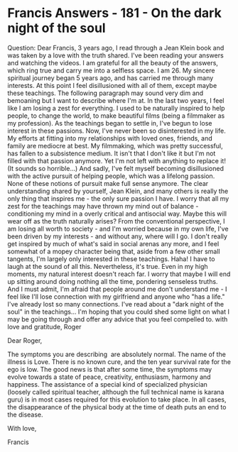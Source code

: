 # Francis Answers - 181 - On the dark night of the soul

Question: Dear Francis, 3 years ago, I read through a Jean Klein book and was taken by a love with the truth shared. I've been reading your answers and watching the videos. I am grateful for all the beauty of the answers, which ring true and carry me into a selfless space. I am 26. My sincere spiritual journey began 5 years ago, and has carried me through many interests. At this point I feel disillusioned with all of them, except maybe these teachings. The following paragraph may sound very dim and bemoaning but I want to describe where I'm at. In the last two years, I feel like I am losing a zest for everything. I used to be naturally inspired to help people, to change the world, to make beautiful films (being a filmmaker as my profession). As the teachings began to settle in, I've begun to lose interest in these passions. Now, I've never been so disinterested in my life. My efforts at fitting into my relationships with loved ones, friends, and family are mediocre at best. My filmmaking, which was pretty successful, has fallen to a subsistence medium. It isn't that I don't like it but I'm not filled with that passion anymore. Yet I'm not left with anything to replace it! (It sounds so horrible...) And sadly, I've felt myself becoming disillusioned with the active pursuit of helping people, which was a lifelong passion. None of these notions of pursuit make full sense anymore. The clear understanding shared by yourself, Jean Klein, and many others is really the only thing that inspires me - the only sure passion I have. I worry that all my zest for the teachings may have thrown my mind out of balance - conditioning my mind in a overly critical and antisocial way. Maybe this will wear off as the truth naturally arises? From the conventional perspective, I am losing all worth to society - and I'm worried because in my own life, I've been driven by my interests - and without any, where will I go. I don't really get inspired by much of what's said in social arenas any more, and I feel somewhat of a mopey character being that, aside from a few other small tangents, I'm largely only interested in these teachings. Haha! I have to laugh at the sound of all this. Nevertheless, it's true. Even in my high moments, my natural interest doesn't reach far. I worry that maybe I will end up sitting around doing nothing all the time, pondering senseless truths. And I must admit, I'm afraid that people around me don't understand me - I feel like I'll lose connection with my girlfriend and anyone who &quot;has a life.&quot; I've already lost so many connections. I've read about a &quot;dark night of the soul&quot; in the teachings... I'm hoping that you could shed some light on what I may be going through and offer any advice that you feel compelled to. with love and gratitude, Roger

Dear Roger,

The symptoms you are describing &nbsp;are absolutely normal. The name of the illness is Love. There is no known cure, and the ten year survival rate for the ego is low. The good news is that after some time, the symptoms may evolve towards a state of peace, creativity, enthusiasm, harmony and happiness. The assistance of a special kind of specialized physician (loosely called spiritual teacher, although the full technical name is karana guru) is in most cases required for this evolution to take place. In all cases, the disappearance of the physical body at the time of death puts an end to the disease.

With love,

Francis&nbsp;

